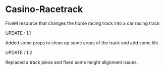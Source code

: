 # Casino-Racetrack
FiveM resource that changes the horse racing track into a car racing track

UPDATE : 1.1

Added some props to clean up some areas of the track and add some life.

UPDATE : 1.2

Replaced a track piece and fixed some height alignment issues.
